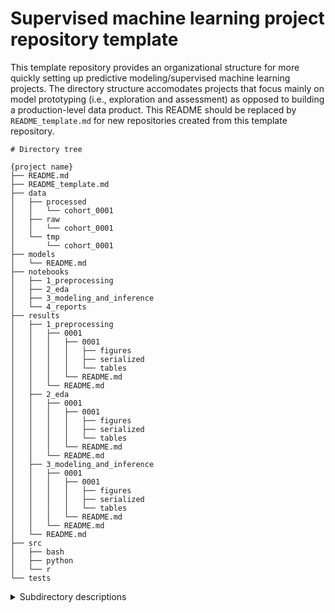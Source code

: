 # Supervised machine learning project repository template

This template repository provides an organizational structure for more quickly setting up predictive modeling/supervised machine learning projects. The directory structure accomodates projects that focus mainly on model prototyping (i.e., exploration and assessment) as opposed to building a production-level data product. This README should be replaced by `README_template.md` for new repositories created from this template repository.

```
# Directory tree

{project name}
├── README.md
├── README_template.md
├── data
│   ├── processed
│   │   └── cohort_0001
│   ├── raw
│   │   └── cohort_0001
│   └── tmp
│       └── cohort_0001
├── models
│   └── README.md
├── notebooks
│   ├── 1_preprocessing
│   ├── 2_eda
│   ├── 3_modeling_and_inference
│   └── 4_reports
├── results
│   ├── 1_preprocessing
│   │   ├── 0001
│   │   │   ├── 0001
│   │   │   │   ├── figures
│   │   │   │   ├── serialized
│   │   │   │   └── tables
│   │   │   └── README.md
│   │   └── README.md
│   ├── 2_eda
│   │   ├── 0001
│   │   │   ├── 0001
│   │   │   │   ├── figures
│   │   │   │   ├── serialized
│   │   │   │   └── tables
│   │   │   └── README.md
│   │   └── README.md
│   ├── 3_modeling_and_inference
│   │   ├── 0001
│   │   │   ├── 0001
│   │   │   │   ├── figures
│   │   │   │   ├── serialized
│   │   │   │   └── tables
│   │   │   └── README.md
│   │   └── README.md
│   └── README.md
├── src
│   ├── bash
│   ├── python
│   └── r
└── tests
```

<details>


<summary>Subdirectory descriptions</summary><br />


* `data`: Consists of data used for model training and evaluation. Original data files are retrieved and stored in the `raw` folder. Intermediate files during processing are held in `tmp` before the final files used for model prototyping are stored in `processed`. There should be no dependencies on files in `tmp` so that they can be deleted as needed.
* `models`: Consists of files containing trained models ready to load into a programming environment and applied to new data. As such these files will mainly be serialized data objects such as R `.rds` files or Python pickled files.
* `notebooks`: Contains interactive notebooks (e.g., Jupyter) for various stages of predictive modeling projects. Data processing is logged in `1_preprocessing`, exploratory data analysis is logged in `2_eda`, model building and evaluation is logged in `3_modeling`, and deliverable reports summarizing data characteristics, model performance, etc. are stored in `4_reports`.
* `results`: Contains visualizations and tables for deliverable reports, as well as serialized results files that can be loaded into programming environments for further use. The top level follows the same organizational logic as `notebooks/`. The subdirectories further divide results by type of analysis and analysis instance, using a sequential numbering system.
* `src`: Contains source code and utility scripts used in data preparation and analysis.
* `tests`: Contains code for unit testing the code maintained in the src folder.

**Note:** Typically in model prototyping, multiple iterations of a processed dataset, model, or analysis are generated. This is considered in the directory structure through the use of numeric subdirectories that categorize files relevant to a specific dataset, model, analysis type, or analysis iteration. In the directory tree, the incremental numbering for subdirectories uses a 4-digit ID format that can accomodate 9999 analysis types/variations.

</details>
